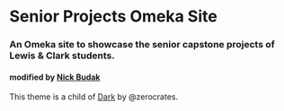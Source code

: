 # Senior Projects Omeka Site
### An Omeka site to showcase the senior capstone projects of Lewis &amp; Clark students.
#### modified by [Nick Budak](http://github.com/thatbudakguy)

This theme is a child of [Dark](https://github.com/omeka/theme-dark) by @zerocrates.
